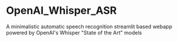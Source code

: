 # OpenAI_Whisper_ASR
A minimalistic automatic speech recognition streamlit based webapp powered by OpenAI's Whisper "State of the Art" models
